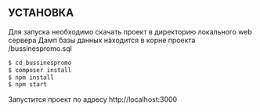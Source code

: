 УСТАНОВКА
------------

Для запуска необходимо скачать проект в директорию локального web сервера
Дамп базы данных находится в корне проекта /bussinespromo.sql

```sh
$ cd bussinespromo
$ composer install
$ npm install
$ npm start
```

Запустится проект по адресу http://localhost:3000
